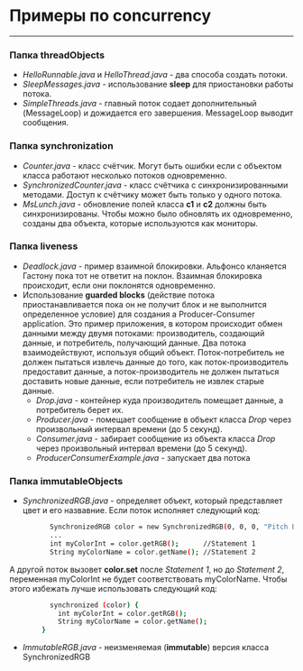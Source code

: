 # Примеры по concurrency
-------------------------------
### Папка threadObjects
  - *HelloRunnable.java* и *HelloThread.java* - два способа создать потоки.
  - *SleepMessages.java* - использование **sleep** для приостановки работы потока.
  - *SimpleThreads.java* - главный поток содает дополнительный (MessageLoop) и дожидается его завершения. MessageLoop  выводит сообщения.

### Папка synchronization
  - *Counter.java* - класс счётчик. Могут быть ошибки если с объектом класса работают несколько потоков одновременно.
  - *SynchronizedCounter.java* - класс счётчика с синхронизированными методами. Доступ к счётчику может быть только у одного потока.
  - *MsLunch.java* - обновление полей класса **с1** и **с2** должны быть синхронизированы. Чтобы можно было обновлять их одновременно, созданы два объекта, которые используются как мониторы.

### Папка liveness

  - *Deadlock.java* - пример взаимной блокировки. Альфонсо кланяется Гастону пока тот не ответит на поклон. Взаимная блокировка происходит, если они поклонятся одновременно.
  - Использование **guarded blocks** (действие потока приостанавливается пока он не получит блок и не выполнится определенное условие) для создания a Producer-Consumer application. Это пример приложения, в котором происходит обмен данными между двумя потоками: производитель, создающий данные, и потребитель, получающий данные. Два потока взаимодействуют, используя общий объект. Поток-потребитель не должен пытаться извлечь данные до того, как поток-производитель предоставит данные, а поток-производитель не должен пытаться доставить новые данные, если потребитель не извлек старые данные.
    * *Drop.java* - контейнер куда производитель помещает данные, а потребитель берет их.
    * *Producer.java* - помещает сообщение в объект класса *Drop* через произвольный интервал времени (до 5 секунд).
    *  *Consumer.java* - забирает сообщение из объекта класса *Drop* через произвольный интервал времени (до 5 секунд).
    *  *ProducerConsumerExample.java* - запускает два потока

### Папка immutableObjects

- *SynchronizedRGB.java* - определяет объект, который представляет цвет и его назвавние.
Если поток исполняет следующий код:
```sh
          SynchronizedRGB color = new SynchronizedRGB(0, 0, 0, "Pitch Black");
          ...
          int myColorInt = color.getRGB();      //Statement 1
          String myColorName = color.getName(); //Statement 2
```
А другой поток вызовет **color.set** после *Statement 1*, но до *Statement 2*, переменная myColorInt не будет соответствовать myColorName. Чтобы этого избежать лучше использовать следующий код:

```sh
          synchronized (color) {
            int myColorInt = color.getRGB();
            String myColorName = color.getName();
        }
```
- *ImmutableRGB.java* - неизменяемая (**immutable**) версия класса SynchronizedRGB